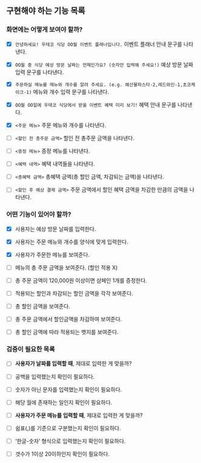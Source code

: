 ## 구현해야 하는 기능 목록
### 화면에는 어떻게 보여야 할까?
- [X] `안녕하세요! 우테코 식당 OO월 이벤트 플래너입니다.` 이벤트 플래너 안내 문구를 나타낸다.
- [X] `OO월 중 식당 예상 방문 날짜는 언제인가요? (숫자만 입력해 주세요!)` 예상 방문 날짜 입력 문구를 나타낸다.
- [X] `주문하실 메뉴를 메뉴와 개수를 알려 주세요. (e.g. 해산물파스타-2,레드와인-1,초코케이크-1)` 메뉴와 개수 입력 문구를 나타낸다.
- [X] `OO월 OO일에 우테코 식당에서 받을 이벤트 혜택 미리 보기!` 혜택 안내 문구를 나타낸다.
- [X] `<주문 메뉴>` 주문 메뉴와 개수를 나타낸다.
- [ ] `<할인 전 총주문 금액>` 할인 전 총주문 금액을 나타낸다.
- [ ] `<증정 메뉴>` 증정 메뉴를 나타낸다.
- [ ] `<혜택 내역>` 혜택 내역들을 나타낸다.
- [ ] `<총혜택 금액>` 총혜택 금액(총 할인 금액, 차감되는 금액)을 나타낸다.
- [ ] `<할인 후 예상 결제 금액>` 주문 금액에서 할인 혜택 금액을 차감한 만큼의 금액을 나타낸다.


### 어떤 기능이 있어야 할까?
- [X]  사용자는 예상 방문 날짜를 입력한다.
- [X]  사용자는 주문 메뉴와 개수를 양식에 맞게 입력한다.
- [X]  사용자가 주문한 메뉴를 보여준다.
- [ ]  메뉴의 총 주문 금액을 보여준다. (할인 적용 X)
- [ ]  총 주문 금액이 120,000원 이상이면 샴페인 1개를 증정한다.
- [ ]  적용되는 할인과 차감되는 할인 금액을 각각 보여준다.
- [ ]  총 할인 금액을 보여준다.
- [ ]  총 주문 금액에서 할인금액을 차감하여 보여준다.
- [ ]  총 할인 금액에 따라 적용되는 뱃지를 보여준다.


### 검증이 필요한 목록
- [ ]  **사용자가 날짜를 입력할 때**, 제대로 입력한 게 맞을까?
- [ ]  공백을 입력했는지 확인이 필요하다.
- [ ]  숫자가 아닌 문자를 입력했는지 확인이 필요하다.
- [ ]  해당 월에 존재하는 일인지 확인이 필요하다.


- [ ]  **사용자가 주문 메뉴를 입력할 때**, 제대로 입력한 게 맞을까?
- [ ]  쉼표(,)를 기준으로 구분했는지 확인이 필요하다.
- [ ]  ‘한글-숫자’ 형식으로 입력했는지 확인이 필요하다.
- [ ]  갯수가 1이상 20이하인지 확인이 필요하다.